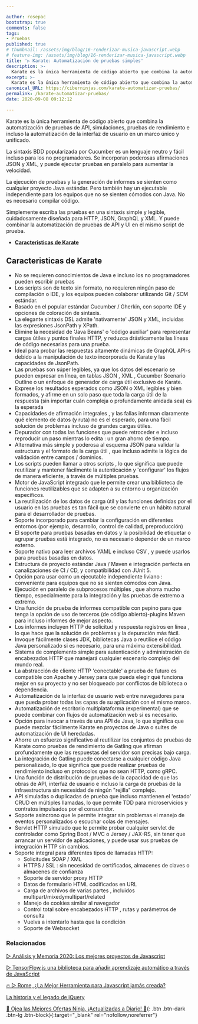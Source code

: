 ```yaml
---

author: rosepac
bootstrap: true
comments: false
tags:
- Pruebas
published: true
# thumbnail: /assets/img/blog/16-renderizar-musica-javascript.webp
# feature-img: /assets/img/blog/16-renderizar-musica-javascript.webp
title: '▷ Karate: Automatización de pruebas simples'
description: >-
  Karate es la única herramienta de código abierto que combina la automatización de pruebas de API, simulaciones , pruebas de rendimiento e incluso la automatización de la interfaz de usuario en un marco único y unificado.
excerpt: >-
  Karate es la única herramienta de código abierto que combina la automatización de pruebas de API, simulaciones , pruebas de rendimiento e incluso la automatización de la interfaz de usuario en un marco único y unificado.
canonical_URL: https://ciberninjas.com/karate-automatizar-pruebas/
permalink: /karate-automatizar-pruebas/
date: 2020-09-08 09:12:12

---
```


Karate es la única herramienta de código abierto que combina la automatización de pruebas de API, simulaciones, pruebas de rendimiento e incluso la automatización de la interfaz de usuario en un marco único y unificado.

La sintaxis BDD popularizada por Cucumber es un lenguaje neutro y fácil incluso para los no programadores. Se incorporan poderosas afirmaciones JSON y XML, y puede ejecutar pruebas en paralelo para aumentar la velocidad.

La ejecución de pruebas y la generación de informes se sienten como cualquier proyecto Java estándar. Pero también hay un ejecutable independiente para los equipos que no se sienten cómodos con Java. No es necesario compilar código.

Simplemente escriba las pruebas en una sintaxis simple y legible, cuidadosamente diseñada para HTTP, JSON, GraphQL y XML. Y puede combinar la automatización de pruebas de API y UI en el mismo script de prueba.

- [**Caracteristicas de Karate**](#caracteristicas-de-karate)

## **Caracteristicas de Karate**

- No se requieren conocimientos de Java e incluso los no programadores pueden escribir pruebas
- Los scripts son de texto sin formato, no requieren ningún paso de compilación o IDE, y los equipos pueden colaborar utilizando Git / SCM estándar.
- Basado en el popular estándar Cucumber / Gherkin, con soporte IDE y opciones de coloración de sintaxis.
- La elegante sintaxis DSL admite 'nativamente' JSON y XML, incluidas las expresiones JsonPath y XPath.
- Elimine la necesidad de 'Java Beans' o 'código auxiliar' para representar cargas útiles y puntos finales HTTP, y reduzca drásticamente las líneas de código necesarias para una prueba.
- Ideal para probar las respuestas altamente dinámicas de GraphQL API-s debido a la manipulación de texto incorporada de Karate y las capacidades de JsonPath.
- Las pruebas son súper legibles, ya que los datos del escenario se pueden expresar en línea, en tablas JSON , XML , Cucumber Scenario Outline o un enfoque de generador de carga útil exclusivo de Karate.
- Exprese los resultados esperados como JSON o XML legibles y bien formados, y afirme en un solo paso que toda la carga útil de la respuesta (sin importar cuán compleja o profundamente anidada sea) es la esperada
- Capacidades de afirmación integrales , y las fallas informan claramente qué elemento de datos (y ruta) no es el esperado, para una fácil solución de problemas incluso de grandes cargas útiles.
- Depurador con todas las funciones que puede retroceder e incluso reproducir un paso mientras lo edita : un gran ahorro de tiempo.
- Alternativa más simple y poderosa al esquema JSON para validar la estructura y el formato de la carga útil , que incluso admite la lógica de validación entre campos / dominios.
- Los scripts pueden llamar a otros scripts , lo que significa que puede reutilizar y mantener fácilmente la autenticación y 'configurar' los flujos de manera eficiente, a través de múltiples pruebas.
- Motor de JavaScript integrado que le permite crear una biblioteca de funciones reutilizables que se adapten a su entorno u organización específicos.
- La reutilización de los datos de carga útil y las funciones definidas por el usuario en las pruebas es tan fácil que se convierte en un hábito natural para el desarrollador de pruebas.
- Soporte incorporado para cambiar la configuración en diferentes entornos (por ejemplo, desarrollo, control de calidad, preproducción)
- El soporte para pruebas basadas en datos y la posibilidad de etiquetar o agrupar pruebas está integrado, no es necesario depender de un marco externo.
- Soporte nativo para leer archivos YAML e incluso CSV , y puede usarlos para pruebas basadas en datos.
- Estructura de proyecto estándar Java / Maven e integración perfecta en canalizaciones de CI / CD, y compatibilidad con JUnit 5.
- Opción para usar como un ejecutable independiente liviano : conveniente para equipos que no se sienten cómodos con Java.
- Ejecución en paralelo de subprocesos múltiples , que ahorra mucho tiempo, especialmente para la integración y las pruebas de extremo a extremo.
- Una función de prueba de informes compatible con pepino para que tenga la opción de uso de terceros (de código abierto)-plugins Maven para incluso informes de mejor aspecto.
- Los informes incluyen HTTP de solicitud y respuesta registros en línea , lo que hace que la solución de problemas y la depuración más fácil.
- Invoque fácilmente clases JDK, bibliotecas Java o reutilice el código Java personalizado si es necesario, para una máxima extensibilidad.
- Sistema de complemento simple para autenticación y administración de encabezados HTTP que manejará cualquier escenario complejo del mundo real.
- La abstracción de cliente HTTP 'conectable' a prueba de futuro es compatible con Apache y Jersey para que pueda elegir qué funciona mejor en su proyecto y no ser bloqueado por conflictos de biblioteca o dependencia.
- Automatización de la interfaz de usuario web entre navegadores para que pueda probar todas las capas de su aplicación con el mismo marco.
- Automatización de escritorio multiplataforma (experimental) que se puede combinar con flujos de automatización web si es necesario.
- Opción para invocar a través de una API de Java, lo que significa que puede mezclar fácilmente Karate en proyectos de Java o suites de automatización de UI heredadas.
- Ahorre un esfuerzo significativo al reutilizar los conjuntos de pruebas de Karate como pruebas de rendimiento de Gatling que afirman profundamente que las respuestas del servidor son precisas bajo carga.
- La integración de Gatling puede conectarse a cualquier código Java personalizado, lo que significa que puede realizar pruebas de rendimiento incluso en protocolos que no sean HTTP, como gRPC.
- Una función de distribución de pruebas de la capacidad de que las obras de API, interfaz de usuario e incluso la carga de pruebas de la infraestructura sin necesidad de ningún "rejilla" complejo.
- API simuladas o duplicadas de prueba que incluso mantienen el 'estado' CRUD en múltiples llamadas, lo que permite TDD para microservicios y contratos impulsados ​​por el consumidor.
- Soporte asíncrono que le permite integrar sin problemas el manejo de eventos personalizados o escuchar colas de mensajes.
- Servlet HTTP simulado que le permite probar cualquier servlet de controlador como Spring Boot / MVC o Jersey / JAX-RS, sin tener que arrancar un servidor de aplicaciones, y puede usar sus pruebas de integración HTTP sin cambios.
- Soporte integral para diferentes tipos de llamadas HTTP:
  - Solicitudes SOAP / XML
  - HTTPS / SSL : sin necesidad de certificados, almacenes de claves o almacenes de confianza
  - Soporte de servidor proxy HTTP
  - Datos de formulario HTML codificados en URL
  - Carga de archivos de varias partes , incluidos multipart/mixedymultipart/related
  - Manejo de cookies similar al navegador
  - Control total sobre encabezados HTTP , rutas y parámetros de consulta
  - Vuelva a intentarlo hasta que la condición
  - Soporte de Websocket
<!-- https://news.ycombinator.com/item?id=24176433 , https://github.com/intuit/karate#-karate -->

### **Relacionados** <!-- omit in toc -->

[▷ Análisis y Memoria 2020: Los mejores proyectos de Javascript](https://ciberninjas.com/librer%C3%ADas%20javascript/2020/01/13/memoria-mejores-proyectos-javascript.html)

[▷ TensorFlow.js una biblioteca para añadir aprendizaje automático a través de JavaScript](https://ciberninjas.com/tensorflow-javascript/)

[🔥 ▷ Rome, ¿La Mejor Herramienta para Javascript jamás creada?](https://ciberninjas.com/roma-herramienta-javascript/)

[La historia y el legado de jQuery](https://ciberninjas.com/la-historia-y-el-legado-de-jquery/)

[🎁 Ojea las Mejores Ofertas Ninja, ¡Actualizadas a Diario! 🛒](https://www.amazon.es/shop/cibercursos){: .btn .btn-dark .btn-lg .btn-block}{:target="_blank" rel="nofollow,noreferrer"}

<!-- **Fuente**: [Página de ZzFXM](https://keithclark.github.io/ZzFXM/){:target="_blank" rel="nofollow,noreferrer"} por Kathryn Whitenton de NNGroup. -->